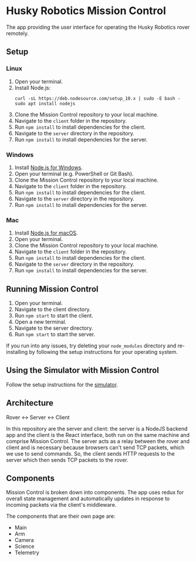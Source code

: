 # Husky Robotics Mission Control
The app providing the user interface for operating the Husky Robotics rover remotely.

## Setup

### Linux
1. Open your terminal.
1. Install Node.js:
    ```
    curl -sL https://deb.nodesource.com/setup_10.x | sudo -E bash -
    sudo apt install nodejs
    ```
2. Clone the Mission Control repository to your local machine.
4. Navigate to the `client` folder in the repository.
5. Run `npm install` to install dependencies for the client.
6. Navigate to the `server` directory in the repository.
7. Run `npm install` to install dependencies for the server.

### Windows
1. Install [Node.js for Windows](https://nodejs.org/en/download/).
2. Open your terminal (e.g. PowerShell or Git Bash).
3. Clone the Mission Control repository to your local machine.
4. Navigate to the `client` folder in the repository.
5. Run `npm install` to install dependencies for the client.
6. Navigate to the `server` directory in the repository.
7. Run `npm install` to install dependencies for the server.

### Mac
1. Install [Node.js for macOS](https://nodejs.org/en/download/).
2. Open your terminal.
3. Clone the Mission Control repository to your local machine.
4. Navigate to the `client` folder in the repository.
5. Run `npm install` to install dependencies for the client.
6. Navigate to the `server` directory in the repository.
7. Run `npm install` to install dependencies for the server.

## Running Mission Control
1. Open your terminal.
2. Navigate to the client directory.
3. Run `npm start` to start the client.
4. Open a new terminal.
5. Navigate to the server directory.
6. Run `npm start` to start the server.

If you run into any issues, try deleting your `node_modules` directory and re-installing by following the setup instructions for your operating system.

## Using the Simulator with Mission Control

Follow the setup instructions for the [simulator](https://github.com/huskyroboticsteam/Simulator).

## Architecture

Rover <-> Server <-> Client

In this repository are the server and client: the server is a NodeJS backend app and the client is the React interface, both run on the same machine and comprise Mission Control. The server acts as a relay between the rover and client and is necessary because browsers can't send TCP packets, which we use to send commands. So, the client sends HTTP requests to the server which then sends TCP packets to the rover.

## Components
Mission Control is broken down into components. The app uses redux for overall state management and automatically updates in response to incoming packets via the client's middleware.

The components that are their own page are:
- Main
- Arm
- Camera
- Science
- Telemetry
